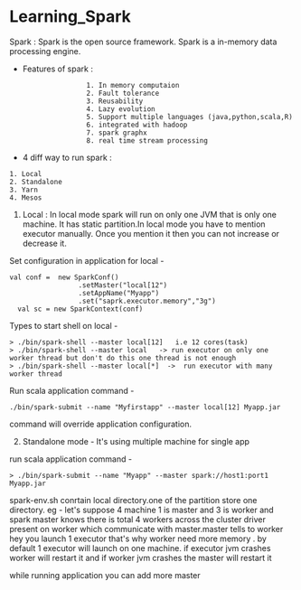 # Learning_Spark


Spark : Spark is the open source framework. Spark is a in-memory data processing engine.

- Features of spark :
```
                   1. In memory computaion
                   2. Fault tolerance
                   3. Reusability
                   4. Lazy evolution
                   5. Support multiple languages (java,python,scala,R)
                   6. integrated with hadoop
                   7. spark graphx
                   8. real time stream processing
```                
 - 4 diff way to run spark :
 ```
 1. Local
 2. Standalone
 3. Yarn
 4. Mesos
 ```
 1. Local : 
            In local mode spark will run on only one JVM that is only one machine. It has static partition.In local mode you have to mention executor manually. Once you mention it then you can not increase or decrease it.
 
Set configuration in application for local -
```
val conf =  new SparkConf()
			     .setMaster("local[12")
			     .setAppName("Myapp")
			     .set("saprk.executor.memory","3g")
  val sc = new SparkContext(conf)
 ```
            
Types to start shell on local - 
```
> ./bin/spark-shell --master local[12]   i.e 12 cores(task)
> ./bin/spark-shell --master local   -> run executor on only one worker thread but don't do this one thread is not enough
> ./bin/spark-shell --master local[*]  ->  run executor with many worker thread
``` 
Run scala application command - 
```
./bin/spark-submit --name "Myfirstapp" --master local[12] Myapp.jar
```
command will override application configuration.
 
2. Standalone mode - 
                    It's using multiple machine for single app
                    
run scala application command - 
```
> ./bin/spark-submit --name "Myapp" --master spark://host1:port1 Myapp.jar
 ```                    
spark-env.sh conrtain local directory.one of the partition store one  directory.
eg - let's suppose 4 machine 1 is master and 3 is worker and spark master knows there is total 4 workers across the cluster
driver present on worker which communicate with master.master tells to worker hey you launch 1 executor that's why worker need more memory . by default 1 executor will launch on one machine.
if executor jvm crashes worker will restart it and if worker jvm crashes the master will restart it

while running application you can add more master


            




